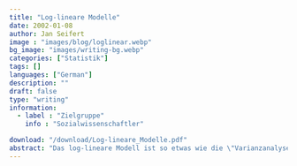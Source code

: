 ```yaml
---
title: "Log-lineare Modelle"
date: 2002-01-08
author: Jan Seifert
image : "images/blog/loglinear.webp"
bg_image: "images/writing-bg.webp"
categories: ["Statistik"]
tags: []
languages: ["German"]
description: ""
draft: false
type: "writing"
information:
  - label : "Zielgruppe"
    info : "Sozialwissenschaftler"

download: "/download/Log-lineare_Modelle.pdf" 
abstract: "Das log-lineare Modell ist so etwas wie die \"Varianzanalyse für kategoriale Daten\". Es werden die Modelle an sich erläutert und was sie bedeuten. Wie hängen log-lineare Modelle mit dem bekannten Chi-Quadrat Tests zusammen? Und schließlich wie testet man log-lineare Modelle auf statistische Bedeutsamkeit? Auch die Betrachtungen zur Power eines Tests dürfen natürlich nicht fehlen. Die Einführung bemüht sich darum die Konzepte verständlich zu erläutern ohne allzu tief in die Mathematik einzusteigen. Vorausgesetzt werden allerdings Basiskenntnisse über Statistik für die Sozialwissenschaften."
---
```


